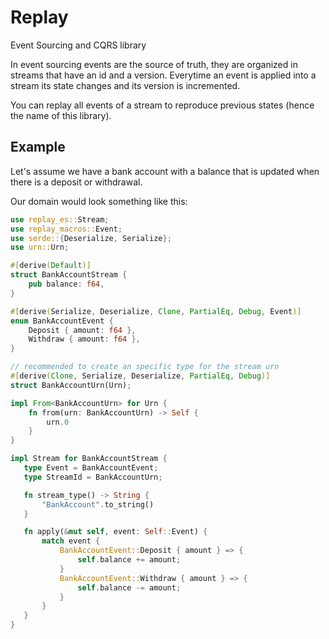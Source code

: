 # Replay

Event Sourcing and CQRS library

In event sourcing events are the source of truth, they are organized in streams that have an id and a version.
Everytime an event is applied into a stream its state changes and its version is incremented.

You can replay all events of a stream to reproduce previous states (hence the name of this library).

## Example

Let's assume we have a bank account with a balance that is updated when there is a deposit or withdrawal.

Our domain would look something like this:

```rust
use replay_es::Stream;
use replay_macros::Event;
use serde::{Deserialize, Serialize};
use urn::Urn;

#[derive(Default)]
struct BankAccountStream {
    pub balance: f64,
}

#[derive(Serialize, Deserialize, Clone, PartialEq, Debug, Event)]
enum BankAccountEvent {
    Deposit { amount: f64 },
    Withdraw { amount: f64 },
}

// recommended to create an specific type for the stream urn
#[derive(Clone, Serialize, Deserialize, PartialEq, Debug)]
struct BankAccountUrn(Urn);

impl From<BankAccountUrn> for Urn {
    fn from(urn: BankAccountUrn) -> Self {
        urn.0
    }
}

impl Stream for BankAccountStream {
   type Event = BankAccountEvent;
   type StreamId = BankAccountUrn;

   fn stream_type() -> String {
       "BankAccount".to_string()
   }

   fn apply(&mut self, event: Self::Event) {
       match event {
           BankAccountEvent::Deposit { amount } => {
               self.balance += amount;
           }
           BankAccountEvent::Withdraw { amount } => {
               self.balance -= amount;
           }
       }
   }
}
```
